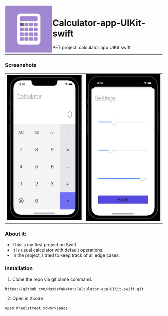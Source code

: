 <img src="https://raw.githubusercontent.com/MustafaNatur/Calculator-app-UIKit-swift/Develop/Calculator/Calculator/Assets.xcassets/AppIcon.appiconset/ed5296e5972730d5899e9cc06e588702-76%402x.png" align="left" hspace="1" vspace="1" height="150" width="150">

# Calculator-app-UIKit-swift

PET project: calculator app UIKit swift


---

### Screenshots
<table>
  <tr>
    <td><img src="screenshots/main_1.png" width="320"></td>
    <td><img src="screenshots/main_2.png" width="320"></td>
</table>

### About it:
- This is my first project on Swift.
- It is usual calculator with default operations. 
- In the project, I tried to keep track of all edge cases.

### Installation

1. Clone the repo via git clone command.
```
https://github.com/MustafaNatur/Calculator-app-UIKit-swift.git
```
2. Open in Xcode
```
open Wheelstreet.xcworkspace
```
